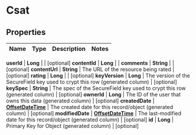 
# Csat

## Properties

Name         | Type          | Description   | Notes
------------ | ------------- | ------------- | -------------

**userId** | **Long** |  |  [optional]
**contentId** | **Long** |  | 
**comments** | **String** |  |  [optional]
**contentUrl** | **String** | The URL of the resource being rated |  [optional]
**rating** | **Long** |  |  [optional]
**keyVersion** | **Long** | The version of the SecureField key used to crypt this row (generated column) |  [optional]
**keySpec** | **String** | The spec of the SecureField key used to crypt this row (generated column) |  [optional]
**ownerId** | **Long** | The ID of the user that owns this data (generated column) |  [optional]
**createdDate** | [**OffsetDateTime**](OffsetDateTime.md) | The created date for this record/object (generated column) |  [optional]
**modifiedDate** | [**OffsetDateTime**](OffsetDateTime.md) | The last-modified date for this record/object (generated column) |  [optional]
**id** | **Long** | Primary Key for Object (generated column) |  [optional]




